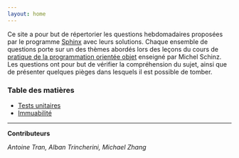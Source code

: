 ```yaml
---
layout: home
---
```

Ce site a pour but de répertorier les questions hebdomadaires proposées par le programme [Sphinx](https://github.com/Tran-Antoine/sphinx) avec leurs solutions. Chaque ensemble de questions porte sur un des thèmes abordés lors des leçons du cours de [pratique de la programmation orientée objet](https://edu.epfl.ch/coursebook/fr/pratique-de-la-programmation-orientee-objet-CS-108) enseigné par Michel Schinz. Les questions ont pour but de vérifier la compréhension du sujet, ainsi que de présenter quelques pièges dans lesquels il est possible de tomber.

### Table des matières 

* [Tests unitaires](/pages/week1/toc.md)
* [Immuabilité](/pages/week4/toc.md)

***

**Contributeurs**

*Antoine Tran, Alban Trincherini, Michael Zhang*
